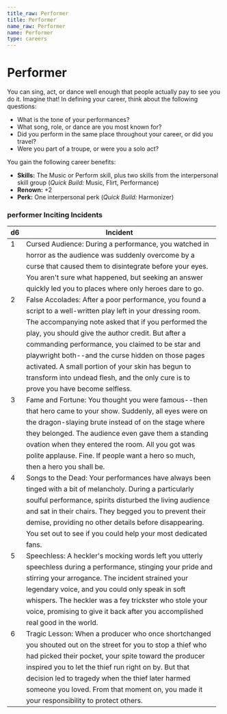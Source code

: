 ```yaml
---
title_raw: Performer
title: Performer
name_raw: Performer
name: Performer
type: careers
---
```


# Performer

You can sing, act, or dance well enough that people actually pay to see you do it. Imagine that! In defining your career, think about the following questions:

- What is the tone of your performances?
- What song, role, or dance are you most known for?
- Did you perform in the same place throughout your career, or did you travel?
- Were you part of a troupe, or were you a solo act?

You gain the following career benefits:

- **Skills:** The Music or Perform skill, plus two skills from the interpersonal skill group (*Quick Build:* Music, Flirt, Performance)
- **Renown:** +2
- **Perk:** One interpersonal perk (*Quick Build:* Harmonizer)

### **performer Inciting Incidents**

| d6  | Incident                                                   |
| --- | ---------------------------------------------------------- |
| 1   | Cursed Audience: During a performance, you watched in      |
|     | horror as the audience was suddenly overcome by a          |
|     | curse that caused them to disintegrate before your eyes.   |
|     | You aren't sure what happened, but seeking an answer       |
|     | quickly led you to places where only heroes dare to go.    |
| 2   | False Accolades: After a poor performance, you found a     |
|     | script to a well-written play left in your dressing room.  |
|     | The accompanying note asked that if you performed the      |
|     | play, you should give the author credit. But after a       |
|     | commanding performance, you claimed to be star and         |
|     | playwright both--and the curse hidden on those pages       |
|     | activated. A small portion of your skin has begun to       |
|     | transform into undead flesh, and the only cure is to       |
|     | prove you have become selfless.                            |
| 3   | Fame and Fortune: You thought you were famous--then        |
|     | that hero came to your show. Suddenly, all eyes were on    |
|     | the dragon-slaying brute instead of on the stage where     |
|     | they belonged. The audience even gave them a standing      |
|     | ovation when they entered the room. All you got was        |
|     | polite applause. Fine. If people want a hero so much,      |
|     | then a hero you shall be.                                  |
| 4   | Songs to the Dead: Your performances have always been      |
|     | tinged with a bit of melancholy. During a particularly     |
|     | soulful performance, spirits disturbed the living audience |
|     | and sat in their chairs. They begged you to prevent their  |
|     | demise, providing no other details before disappearing.    |
|     | You set out to see if you could help your most dedicated   |
|     | fans.                                                      |
| 5   | Speechless: A heckler's mocking words left you utterly     |
|     | speechless during a performance, stinging your pride and   |
|     | stirring your arrogance. The incident strained your        |
|     | legendary voice, and you could only speak in soft          |
|     | whispers. The heckler was a fey trickster who stole your   |
|     | voice, promising to give it back after you accomplished    |
|     | real good in the world.                                    |
| 6   | Tragic Lesson: When a producer who once shortchanged       |
|     | you shouted out on the street for you to stop a thief who  |
|     | had picked their pocket, your spite toward the producer    |
|     | inspired you to let the thief run right on by. But that    |
|     | decision led to tragedy when the thief later harmed        |
|     | someone you loved. From that moment on, you made it        |
|     | your responsibility to protect others.                     |
